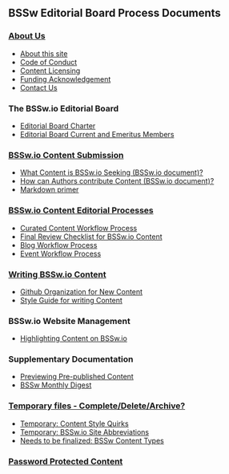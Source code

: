 ## BSSw Editorial Board Process Documents

### [About Us](About/index.md)
  - [About this site](About/AboutThisSite.md)
  - [Code of Conduct]()
  - [Content Licensing]()
  - [Funding Acknowledgement]()
  - [Contact Us]()

### The BSSw.io Editorial Board
  - [Editorial Board Charter]()
  - [Editorial Board Current and Emeritus Members]()

### [BSSw.io Content Submission](About/index.md)
  - [What Content is BSSw.io Seeking (BSSw.io document)?](About/WhatToContribute.md)
  - [How can Authors contribute Content (BSSw.io document)?](About/HowToContribute.md)  
  - [Markdown primer](About/MarkdownPrimer.md)

### [BSSw.io Content Editorial Processes](PublContent/index.md)
  - [Curated Content Workflow Process](PublContent/CuratedContentEditorialWorkflow.md)
  - [Final Review Checklist for BSSw.io Content](PublContent/ContentReviewchecklist.md)
  - [Blog Workflow Process]()
  - [Event Workflow Process]()

### [Writing BSSw.io Content](OrgNewContent/index.md)
  - [Github Organization for New Content](OrgNewContent/OrganizeNewContent.md)
  - [Style Guide for writing Content](ContentStyleGuide/ContentStyleGuide.md)

### BSSw.io Website Management
  - [Highlighting Content on BSSw.io]()

### Supplementary Documentation
  - [Previewing Pre-published Content]()
  - [BSSw Monthly Digest]()

### [Temporary files - Complete/Delete/Archive?](TmpFiles/index.md)
  - [Temporary: Content Style Quirks](TmpFiles/StyleQuirks.md)
  - [Temporary: BSSw.io Site Abbreviations](TmpFiles/Abbreviations.md)	
  - [Needs to be finalized: BSSw Content Types](Site/ContentTypes.md)

### [Password Protected Content](Protected/index.html)
